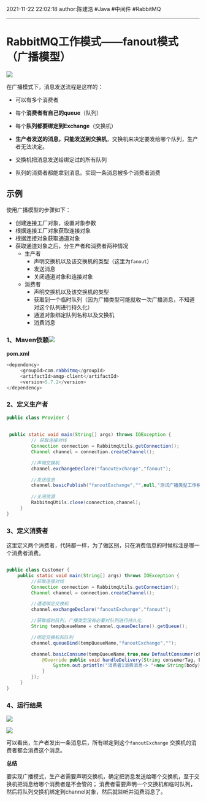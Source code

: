 2021-11-22
22:02:18
author:陈建浩
#Java #中间件 #RabbitMQ 

--- 

# RabbitMQ工作模式——fanout模式（广播模型）
![](https://images-1306554305.cos.ap-guangzhou.myqcloud.com/2263764-20210114134513271-559134819.png)


在广播模式下，消息发送流程是这样的：

-   可以有多个消费者
    
-   每个**消费者有自己的queue**（队列）
    
-   每个**队列都要绑定到Exchange**（交换机）
    
-   **生产者发送的消息，只能发送到交换机**，交换机来决定要发给哪个队列，生产者无法决定。
    
-   交换机把消息发送给绑定过的所有队列
    
-   队列的消费者都能拿到消息。实现一条消息被多个消费者消费



## 示例
使用广播模型的步骤如下：

-   创建连接工厂对象，设置对象参数
-   根据连接工厂对象获取连接对象
-   根据连接对象获取通道对象
-   获取通道对象之后，分生产者和消费者两种情况
	-   生产者
		-   声明交换机以及该交换机的类型（这里为`fanout`）
		-   发送消息
		-   关闭通道对象和连接对象
	-   消费者
		-   声明交换机以及该交换机的类型
		-   获取到一个临时队列（因为广播类型可能就收一次广播消息，不知道对这个队列进行持久化）
		-   通道对象绑定队列名称以及交换机
		-   消费消息



### 1、Maven依赖![](https://images-1306554305.cos.ap-guangzhou.myqcloud.com/2263764-20210114134513271-559134819.png)


**pom.xml**

```java
<dependency>  
     <groupId>com.rabbitmq</groupId>  
     <artifactId>amqp-client</artifactId>  
     <version>5.7.2</version>  
</dependency>
```

### 2、定义生产者
```java
public class Provider {  
  
  
 public static void main(String[] args) throws IOException {  
		 // 获取连接对线  
		 Connection connection = RabbitmqUtils.getConnection();  
		 Channel channel = connection.createChannel();  

		 //声明交换机  
		 channel.exchangeDeclare("fanoutExchange","fanout");  

		 //发送信息  
		 channel.basicPublish("fanoutExchange","",null,"测试广播类型工作模式".getBytes());  
		 
		 //关闭资源  
		 RabbitmqUtils.close(connection,channel);  
	 }  
}
```

### 3、定义消费者
这里定义两个消费者，代码都一样，为了做区别，只在消费信息的时候标注是哪一个消费者消费。
```java

public class Customer {  
 	public static void main(String[] args) throws IOException {  
		 //获取连接对线  
		 Connection connection = RabbitmqUtils.getConnection();  
		 Channel channel = connection.createChannel();  

		 //通道绑定交换机  
		 channel.exchangeDeclare("fanoutExchange","fanout");  

		 //获取临时队列，广播类型没有必要对队列进行持久化  
		 String tempQueueName = channel.queueDeclare().getQueue();  

		 //绑定交换机和队列  
		 channel.queueBind(tempQueueName,"fanoutExchange","");  

		 channel.basicConsume(tempQueueName,true,new DefaultConsumer(channel){  
			 @Override public void handleDelivery(String consumerTag, Envelope envelope, AMQP.BasicProperties properties, byte[] body) throws IOException {  
				 System.out.println("消费者1消费消息-> "+new String(body));  
			 }  
		 });  
	 }  
}
```

### 4、运行结果
![](https://images-1306554305.cos.ap-guangzhou.myqcloud.com/202111222241124.png)

![](https://images-1306554305.cos.ap-guangzhou.myqcloud.com/202111222241995.png)

可以看出，生产者发出一条消息后，所有绑定到这个`fanoutExchange` 交换机的消费者都会消费这个消息。

**总结**

要实现广播模式，生产者需要声明交换机，确定把消息发送给哪个交换机，至于交换机把消息给哪个消费者是不会管的；
消费者需要声明一个交换机和临时队列，然后将队列交换机绑定到channel对象，然后就监听并消费消息了。